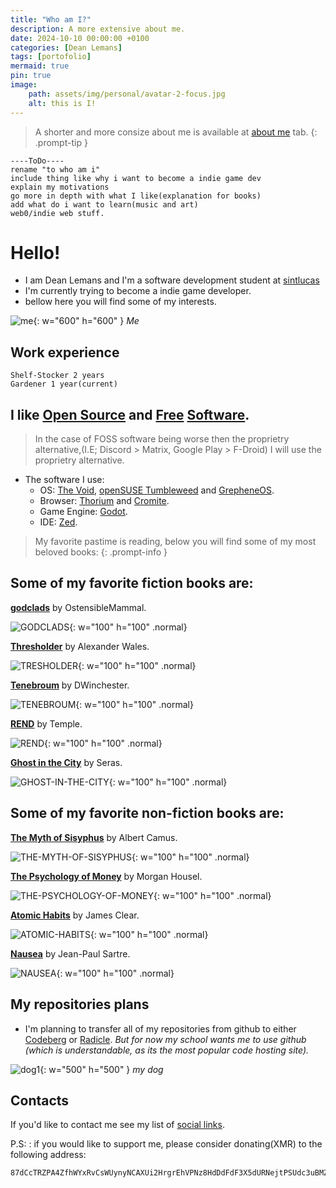 ```yaml
---
title: "Who am I?"
description: A more extensive about me.
date: 2024-10-10 00:00:00 +0100
categories: [Dean Lemans]
tags: [portofolio]
mermaid: true
pin: true
image:
    path: assets/img/personal/avatar-2-focus.jpg
    alt: this is I!
---
```

>A shorter and more consize about me is available at [about me](https://deanlemans.github.io/about-me/) tab.
{: .prompt-tip }

```
----ToDo----
rename "to who am i"
include thing like why i want to become a indie game dev
explain my motivations
go more in depth with what I like(explanation for books)
add what do i want to learn(music and art)
web0/indie web stuff.
```


# Hello!

- I am Dean Lemans and I'm a software development student at [sintlucas](https://www.sintlucas.nl/)
- I'm currently trying to become a indie game developer.
- bellow here you will find some of my interests.


![me](/assets/img/personal/avatar-2.jpg){: w="600" h="600" }
_Me_

## Work experience
```
Shelf-Stocker 2 years
Gardener 1 year(current)
```

## I like [Open Source](https://opensource.org/osd) and [Free](https://writefreesoftware.org/learn) [Software](https://www.gnu.org/philosophy/free-sw.en.html).

> In the case of FOSS software being worse then the proprietry alternative,(I.E; Discord > Matrix, Google Play > F-Droid) I will use the proprietry alternative.

- The software I use:
    - OS: [The Void](https://voidlinux.org/), [openSUSE Tumbleweed](https://www.opensuse.org/#Tumbleweed) and [GrepheneOS](https://grapheneos.org/).
    - Browser: [Thorium](https://thorium.rocks/) and [Cromite](https://github.com/uazo/cromite).
    - Game Engine: [Godot](https://godotengine.org/).
    - IDE: [Zed](https://zed.dev/).

> My favorite pastime is reading, below you will find some of my most beloved books:
{: .prompt-info }
## Some of my favorite fiction books are:

**[godclads](https://www.royalroad.com/fiction/59663/godclads)** by OstensibleMammal.

![GODCLADS](/assets/img/post/GODCLADS.jpg){: w="100" h="100" .normal}

**[Thresholder](https://www.royalroad.com/fiction/60396/thresholder)** by Alexander Wales.

![TRESHOLDER](/assets/img/post/TRESHOLDER.jpg){: w="100" h="100" .normal}

**[Tenebroum](https://www.royalroad.com/fiction/58643/tenebroum-book-1-stubbed)** by DWinchester.

![TENEBROUM](/assets/img/post/TENEBROUM.jpg){: w="100" h="100" .normal}

**[REND](https://www.royalroad.com/fiction/32615/rend)** by Temple.

![REND](/assets/img/post/REND.jpg){: w="100" h="100" .normal}

**[Ghost in the City](https://www.royalroad.com/fiction/62125/ghost-in-the-city-cyberpunk-gamer-si)** by Seras.

![GHOST-IN-THE-CITY](/assets/img/post/GHOST-IN-THE-CITY.jpg){: w="100" h="100" .normal}

## Some of my favorite non-fiction books are:

**[The Myth of Sisyphus](https://www.goodreads.com/book/show/91950.The_Myth_of_Sisyphus)** by Albert Camus.

![THE-MYTH-OF-SISYPHUS](/assets/img/post/THE-MYTH-OF-SISYPHUS.jpg){: w="100" h="100" .normal}

**[The Psychology of Money](https://www.goodreads.com/book/show/41881472-the-psychology-of-money)** by Morgan Housel.

![THE-PSYCHOLOGY-OF-MONEY](/assets/img/post/THE-PSYCHOLOGY-OF-MONEY.jpg){: w="100" h="100" .normal}

**[Atomic Habits](https://www.goodreads.com/book/show/40121378-atomic-habits)** by James Clear.

![ATOMIC-HABITS](/assets/img/post/ATOMIC-HABITS.jpg){: w="100" h="100" .normal}

**[Nausea](https://www.goodreads.com/book/show/298275.Nausea)** by Jean-Paul Sartre.

![NAUSEA](/assets/img/post/NAUSEA.JPG){: w="100" h="100" .normal}




## My repositories plans

- I'm planning to transfer all of my repositories from github to either [Codeberg](https://codeberg.org/) or [Radicle](https://radicle.xyz/). 
*But for now my school wants me to use github (which is understandable, as its the most popular code hosting site).*

![dog1](assets/img/personal/dog1.jpg){: w="500" h="500" }
_my dog_

## Contacts

If you'd like to contact me see my list of [social links](https://linksta.cc/@Dean).


P.S:
: if you would like to support me, please consider donating(XMR) to the following address: 
```
87dCcTRZPA4ZfhWYxRvCsWUynyNCAXUi2HrgrEhVPNz8HdDdFdF3X5dURNejtPSUdc3uBMZpri5D4PJqJwacXDa1AYahHQ5
```